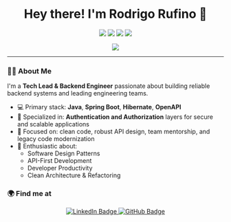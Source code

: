 <!-- GitHub Profile README for Rodrigo Rufino -->

<h1 align="center">Hey there! I'm Rodrigo Rufino 👋</h1>

<p align="center">
  <img src="https://img.shields.io/badge/Java-%23ED8B00.svg?style=for-the-badge&logo=java&logoColor=white"/>
  <img src="https://img.shields.io/badge/Spring-%236DB33F.svg?style=for-the-badge&logo=spring&logoColor=white"/>
  <img src="https://img.shields.io/badge/Hibernate-%23300.svg?style=for-the-badge&logo=hibernate&logoColor=white"/>
  <img src="https://img.shields.io/badge/OpenAPI-%23007bff.svg?style=for-the-badge&logo=openapiinitiative&logoColor=white"/>
</p>

<p align="center">
  <img src="https://github-profile-summary-cards.vercel.app/api/cards/profile-details?username=rodrigo-rufino&theme=solarized" />
</p>

---

### 🧑‍💻 About Me

I'm a **Tech Lead & Backend Engineer** passionate about building reliable backend systems and leading engineering teams.

- 💻 Primary stack: **Java**, **Spring Boot**, **Hibernate**, **OpenAPI**
- 🔐 Specialized in: **Authentication and Authorization** layers for secure and scalable applications
- 🎯 Focused on: clean code, robust API design, team mentorship, and legacy code modernization
- 🚀 Enthusiastic about:
  - Software Design Patterns
  - API-First Development
  - Developer Productivity
  - Clean Architecture & Refactoring

### 🌍 Find me at

<p align="center">
  <a href="https://www.linkedin.com/in/rodrigo-rufino-ribeiro/" target="_blank">
    <img src="https://img.shields.io/badge/LinkedIn-rodrigo--rufino--ribeiro-%230077B5?style=for-the-badge&logo=linkedin&logoColor=white" alt="LinkedIn Badge"/>
  </a>
  <a href="https://github.com/rodrigo-rufino" target="_blank">
    <img src="https://img.shields.io/badge/GitHub-rodrigo--rufino-%23121011?style=for-the-badge&logo=github&logoColor=white" alt="GitHub Badge"/>
  </a>
</p>

